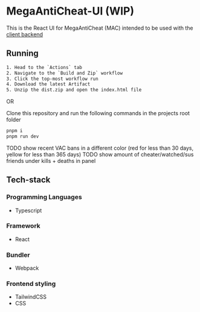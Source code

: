 # MegaAntiCheat-UI (WIP)

This is the React UI for MegaAntiCheat (MAC) intended to be used with the [client backend](https://github.com/MegaAntiCheat/client-backend)

## Running

```txt
1. Head to the `Actions` tab
2. Navigate to the `Build and Zip` workflow
3. Click the top-most workflow run
4. Download the latest Artifact
5. Unzip the dist.zip and open the index.html file
```

 OR

Clone this repository and run the following commands in the projects root folder

```sh
pnpm i
pnpm run dev
```
TODO show recent VAC bans in a different color (red for less than 30 days, yellow for less than 365 days)
TODO show amount of cheater/watched/sus friends under kills + deaths in panel

## Tech-stack

### Programming Languages

- Typescript

### Framework

- React

### Bundler

- Webpack

### Frontend styling

- TailwindCSS
- CSS
